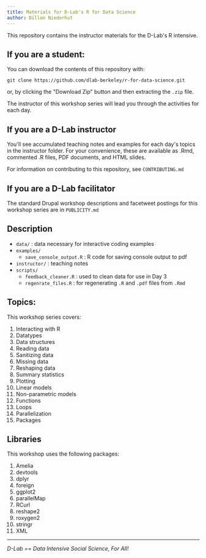 ```yaml
---
title: Materials for D-Lab's R for Data Science
author: Dillon Niederhut
---
```


This repository contains the instructor materials for the D-Lab's R intensive.

## If you are a student:

You can download the contents of this repository with:

```
git clone https://github.com/dlab-berkeley/r-for-data-science.git
```

or, by clicking the "Download Zip" button and then extracting the `.zip` file.

The instructor of this workshop series will lead you through the activities for each day.

## If you are a D-Lab instructor

You'll see accumulated teaching notes and examples for each day's topics in the instructor folder. For your convenience, these are available as .Rmd, commented .R files, PDF documents, and HTML slides.

For information on contributing to this repository, see `CONTRIBUTING.md`

## If you are a D-Lab facilitator

The standard Drupal workshop descriptions and facetweet postings for this workshop series are in `PUBLICITY.md`

## Description

* `data/` : data necessary for interactive coding examples
* `examples/` 
    * `save_console_output.R` : R code for saving console output to pdf
* `instructor/` : teaching notes
* `scripts/`
    * `feedback_cleaner.R` : used to clean data for use in Day 3
    * `regenrate_files.R` : for regenerating `.R` and `.pdf` files from `.Rmd`

## Topics:

This workshop series covers:

1. Interacting with R
2. Datatypes
3. Data structures
4. Reading data
5. Sanitizing data
6. Missing data
7. Reshaping data
8. Summary statistics
9. Plotting
10. Linear models
11. Non-parametric models
12. Functions
13. Loops
14. Parallelization
15. Packages

## Libraries

This workshop uses the following packages:

1. Amelia
2. devtools
3. dplyr
4. foreign
5. ggplot2
6. parallelMap
7. RCurl
8. reshape2
9. roxygen2
10. stringr
11. XML

---
_D-Lab == Data Intensive Social Science, For All!_
